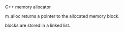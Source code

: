 C++ memory allocator

m_alloc returns a pointer to the allocated memory block.

blocks are stored in a linked list.
